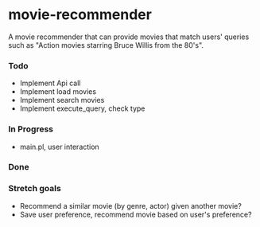 # movie-recommender
A movie recommender that can provide movies that match users' queries such as "Action movies starring Bruce Willis from the 80's".

### Todo

-  Implement Api call
-  Implement load movies
-  Implement search movies
-  Implement execute_query, check type

### In Progress

-  main.pl, user interaction

### Done 

### Stretch goals
- Recommend a similar movie (by genre, actor) given another movie?
- Save user preference, recommend movie based on user's preference?
